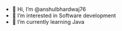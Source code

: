 - 👋 Hi, I’m @anshulbhardwaj76
- 👀 I’m interested in Software development
- 🌱 I’m currently learning Java

<!---
anshulbhardwaj76/anshulbhardwaj76 is a ✨ special ✨ repository because its `README.md` (this file) appears on your GitHub profile.
You can click the Preview link to take a look at your changes.
--->
